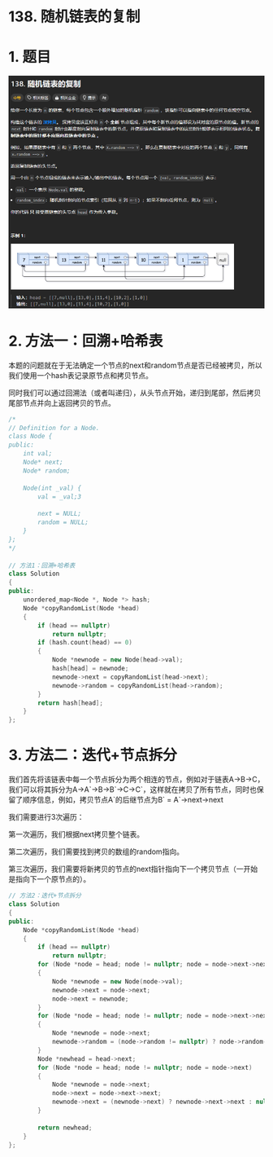 # 138. 随机链表的复制

# 1. 题目

![](image/image_ar8NSDzY_S.png)

# 2. 方法一：回溯+哈希表

本题的问题就在于无法确定一个节点的next和random节点是否已经被拷贝，所以我们使用一个hash表记录原节点和拷贝节点。

同时我们可以通过回溯法（或者叫递归），从头节点开始，递归到尾部，然后拷贝尾部节点并向上返回拷贝的节点。

```c++
/*
// Definition for a Node.
class Node {
public:
    int val;
    Node* next;
    Node* random;

    Node(int _val) {
        val = _val;3

        next = NULL;
        random = NULL;
    }
};
*/

// 方法1：回溯+哈希表
class Solution
{
public:
    unordered_map<Node *, Node *> hash;
    Node *copyRandomList(Node *head)
    {
        if (head == nullptr)
            return nullptr;
        if (hash.count(head) == 0)
        {
            Node *newnode = new Node(head->val);
            hash[head] = newnode;
            newnode->next = copyRandomList(head->next);
            newnode->random = copyRandomList(head->random);
        }
        return hash[head];
    }
};
```

# 3. 方法二：迭代+节点拆分

我们首先将该链表中每一个节点拆分为两个相连的节点，例如对于链表A→B→C，我们可以将其拆分为A→A\`→B→B\`→C→C\`，这样就在拷贝了所有节点，同时也保留了顺序信息，例如，拷贝节点A\`的后继节点为B\` = A\`→next→next

我们需要进行3次遍历：

第一次遍历，我们根据next拷贝整个链表。

第二次遍历，我们需要找到拷贝的数组的random指向。

第三次遍历，我们需要将新拷贝的节点的next指针指向下一个拷贝节点（一开始是指向下一个原节点的）。

```c++
// 方法2：迭代+节点拆分
class Solution
{
public:
    Node *copyRandomList(Node *head)
    {
        if (head == nullptr)
            return nullptr;
        for (Node *node = head; node != nullptr; node = node->next->next)
        {
            Node *newnode = new Node(node->val);
            newnode->next = node->next;
            node->next = newnode;
        }
        for (Node *node = head; node != nullptr; node = node->next->next)
        {
            Node *newnode = node->next;
            newnode->random = (node->random != nullptr) ? node->random->next : nullptr;
        }
        Node *newhead = head->next;
        for (Node *node = head; node != nullptr; node = node->next)
        {
            Node *newnode = node->next;
            node->next = node->next->next;
            newnode->next = (newnode->next) ? newnode->next->next : nullptr;
        }

        return newhead;
    }
};

```
